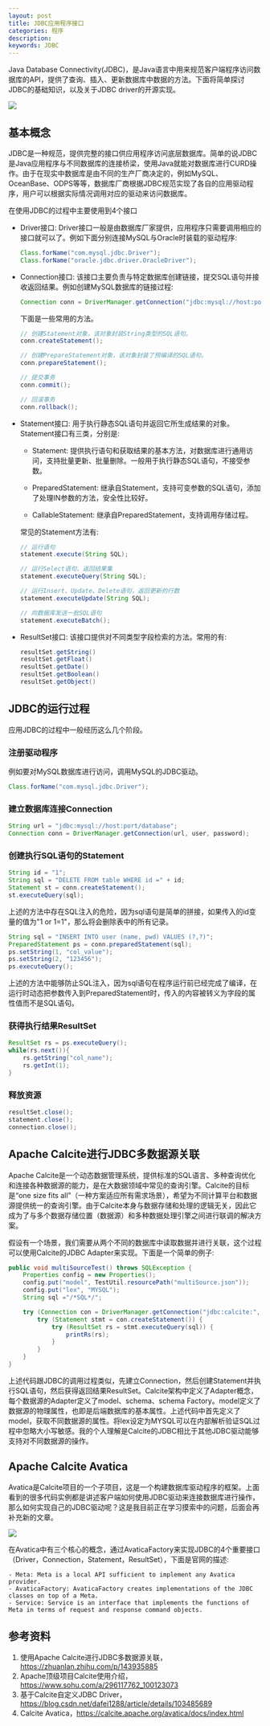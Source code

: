 ```yaml
---
layout: post
title: JDBC应用程序接口
categories: 程序
description: 
keywords: JDBC
---
```


Java Database Connectivity(JDBC)，是Java语言中用来规范客户端程序访问数据库的API，提供了查询、插入、更新数据库中数据的方法。下面将简单探讨JDBC的基础知识，以及关于JDBC driver的开源实现。

![](https://alienx.oss-cn-shenzhen.aliyuncs.com/images/discovery/2.jpeg)

## 基本概念

JDBC是一种规范，提供完整的接口供应用程序访问底层数据库。简单的说JDBC是Java应用程序与不同数据库的连接桥梁，使用Java就能对数据库进行CURD操作。由于在现实中数据库是由不同的生产厂商决定的，例如MySQL、OceanBase、ODPS等等，数据库厂商根据JDBC规范实现了各自的应用驱动程序，用户可以根据实际情况调用对应的驱动来访问数据库。

在使用JDBC的过程中主要使用到4个接口

- Driver接口: Driver接口一般是由数据库厂家提供，应用程序只需要调用相应的接口就可以了。例如下面分别连接MySQL与Oracle时装载的驱动程序: 

    ```java
    Class.forName("com.mysql.jdbc.Driver");
    Class.forName("oracle.jdbc.driver.OracleDriver");
    ```

- Connection接口: 该接口主要负责与特定数据库创建链接，提交SQL语句并接收返回结果。例如创建MySQL数据库的链接过程: 

    ```java
    Connection conn = DriverManager.getConnection("jdbc:mysql://host:port/database", "user", "password");
    ```

    下面是一些常用的方法。

    ```java
    // 创建Statement对象，该对象封装String类型的SQL语句。
    conn.createStatement();

    // 创建PrepareStatement对象，该对象封装了预编译的SQL语句。
    conn.prepareStatement();

    // 提交事务
    conn.commit();

    // 回滚事务
    conn.rollback();
    ```

- Statement接口: 用于执行静态SQL语句并返回它所生成结果的对象。Statement接口有三类，分别是: 

    - Statement: 提供执行语句和获取结果的基本方法，对数据库进行通用访问，支持批量更新、批量删除。一般用于执行静态SQL语句，不接受参数。
    
    - PreparedStatement: 继承自Statement，支持可变参数的SQL语句，添加了处理IN参数的方法，安全性比较好。

    - CallableStatement: 继承自PreparedStatement，支持调用存储过程。

    常见的Statement方法有: 

    ```java
    // 运行语句
    statement.execute(String SQL);

    // 运行Select语句，返回结果集
    statement.executeQuery(String SQL);

    // 运行Insert、Update、Delete语句，返回更新的行数
    statement.executeUpdate(String SQL);

    // 向数据库发送一批SQL语句
    statement.executeBatch();
    ```

- ResultSet接口: 该接口提供对不同类型字段检索的方法。常用的有: 

    ```java
    resultSet.getString()
    resultSet.getFloat()
    resultSet.getDate()
    resultSet.getBoolean()
    resultSet.getObject()
    ```

## JDBC的运行过程

应用JDBC的过程中一般经历这么几个阶段。

### 注册驱动程序

例如要对MySQL数据库进行访问，调用MySQL的JDBC驱动。

```java
Class.forName("com.mysql.jdbc.Driver");
```

### 建立数据库连接Connection

```java
String url = "jdbc:mysql://host:port/database";
Connection conn = DriverManager.getConnection(url, user, password);
```

### 创建执行SQL语句的Statement

```java
String id = "1";
String sql = "DELETE FROM table WHERE id =" + id;
Statement st = conn.createStatement();
st.executeQuery(sql);
```

上述的方法中存在SQL注入的危险，因为sql语句是简单的拼接，如果传入的id变量的值为"1 or 1=1"，那么将会删除表中的所有记录。

```java
String sql = "INSERT INTO user (name, pwd) VALUES (?,?)";
PreparedStatement ps = conn.preparedStatement(sql);
ps.setString(1, "col_value");
ps.setString(2, "123456");
ps.executeQuery();
```

上述的方法中能够防止SQL注入，因为sql语句在程序运行前已经完成了编译，在运行时动态把参数传入到PreparedStatement时，传入的内容被转义为字段的属性值而不是SQL语句。

### 获得执行结果ResultSet

```java
ResultSet rs = ps.executeQuery();
while(rs.next()){
    rs.getString("col_name");
    rs.getInt(1);
}
```

### 释放资源

```java
resultSet.close();
statement.close();
connection.close();
```

## Apache Calcite进行JDBC多数据源关联

Apache Calcite是一个动态数据管理系统，提供标准的SQL语言、多种查询优化和连接各种数据源的能力，是在大数据领域中常见的查询引擎。Calcite的目标是“one size fits all”（一种方案适应所有需求场景），希望为不同计算平台和数据源提供统一的查询引擎。由于Calcite本身与数据存储和处理的逻辑无关，因此它成为了与多个数据存储位置（数据源）和多种数据处理引擎之间进行联调的解决方案。

假设有一个场景，我们需要从两个不同的数据库中读取数据并进行关联，这个过程可以使用Calcite的JDBC Adapter来实现。下面是一个简单的例子: 

```java
public void multiSourceTest() throws SQLException {
    Properties config = new Properties();
    config.put("model", TestUtil.resourcePath("multiSource.json"));
    config.put("lex", "MYSQL");
    String sql ="/*SQL*/";

    try (Connection con = DriverManager.getConnection("jdbc:calcite:", config)) {
        try (Statement stmt = con.createStatement()) {
            try (ResultSet rs = stmt.executeQuery(sql)) {
                printRs(rs);
            }
        }
    }
}
```

上述代码跟JDBC的调用过程类似，先建立Connection，然后创建Statement并执行SQL语句，然后获得返回结果ResultSet。Calcite架构中定义了Adapter概念，每个数据源的Adapter定义了model、schema、schema Factory。model定义了数据源的物理属性，也即是后端数据库的基本属性。上述代码中首先定义了model，获取不同数据源的属性。将lex设定为MYSQL可以在内部解析验证SQL过程中忽略大小写敏感。我的个人理解是Calcite的JDBC相比于其他JDBC驱动能够支持对不同数据源的操作。

## Apache Calcite Avatica

Avatica是Calcite项目的一个子项目，这是一个构建数据库驱动程序的框架。上面看到的很多代码实例都是讲述客户端如何使用JDBC驱动来连接数据库进行操作，那么如何实现自己的JDBC驱动呢？这是我目前正在学习摸索中的问题，后面会再补充新的文章。

![](https://alienx.oss-cn-shenzhen.aliyuncs.com/images/program/Davatica.png)

在Avatica中有三个核心的概念，通过AvaticaFactory来实现JDBC的4个重要接口（Driver，Connection，Statement，ResultSet），下面是官网的描述: 

    - Meta: Meta is a local API sufficient to implement any Avatica provider.
    - AvaticaFactory: AvaticaFactory creates implementations of the JDBC classes on top of a Meta.
    - Service: Service is an interface that implements the functions of Meta in terms of request and response command objects.


## 参考资料

1. 使用Apache Calcite进行JDBC多数据源关联，https://zhuanlan.zhihu.com/p/143935885
2. Apache顶级项目Calcite使用介绍，https://www.sohu.com/a/296117762_100123073
3. 基于Calcite自定义JDBC Driver，https://blog.csdn.net/dafei1288/article/details/103485689
4. Calcite Avatica，https://calcite.apache.org/avatica/docs/index.html